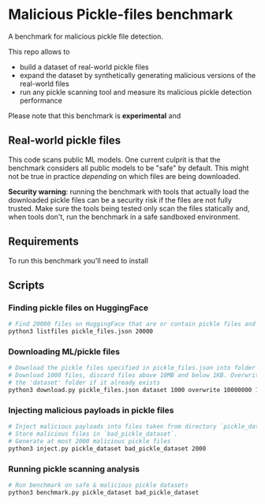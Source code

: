 # Malicious Pickle-files benchmark

A benchmark for malicious pickle file detection. 

This repo allows to 
- build a dataset of real-world pickle files
- expand the dataset by synthetically generating malicious versions of the real-world files
- run any pickle scanning tool and measure its malicious pickle detection performance

Please note that this benchmark is **experimental** and 

## Real-world pickle files
This code scans public ML models. One current culprit is that the benchmark considers all public models to be "safe" by default. This might not be true in practice _depending_ on which files are being downloaded. 

**Security warning**: running the benchmark with tools that actually load the downloaded pickle files can be a security risk if the files are not fully trusted.
Make sure the tools being tested only scan the files statically and, when tools don't, run the benchmark in a safe sandboxed environment.

## Requirements
To run this benchmark you'll need to install 

## Scripts

### Finding pickle files on HuggingFace
```bash
# Find 20000 files on HuggingFace that are or contain pickle files and store file info and URLs in pickle_files.json
python3 listfiles pickle_files.json 20000
```

### Downloading ML/pickle files
```bash
# Download the pickle files specified in pickle_files.json into folder 'dataset'.
# Download 1000 files, discard files above 10MB and below 1KB. Overwrite files in
# the 'dataset' folder if it already exists
python3 download.py pickle_files.json dataset 1000 overwrite 10000000 1000
```

### Injecting malicious payloads in pickle files
```bash
# Inject malicious payloads into files taken from directory `pickle_dataset`.
# Store malicious files in `bad_pickle_dataset`.
# Generate at most 2000 malicious pickle files
python3 inject.py pickle_dataset bad_pickle_dataset 2000
```

### Running pickle scanning analysis
```bash
# Run benchmark on safe & malicious pickle datasets
python3 benchmark.py pickle_dataset bad_pickle_dataset 
```
